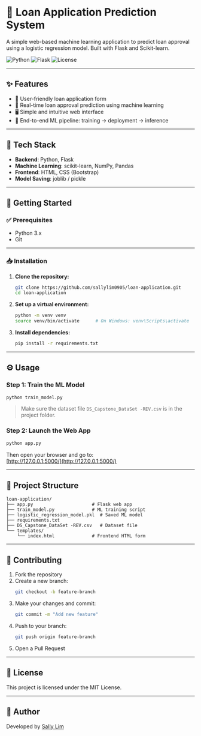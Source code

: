 # 🏦 Loan Application Prediction System

A simple web-based machine learning application to predict loan approval using a logistic regression model. Built with Flask and Scikit-learn.

![Python](https://img.shields.io/badge/Python-3.8+-blue.svg)
![Flask](https://img.shields.io/badge/Framework-Flask-lightgrey)
![License](https://img.shields.io/badge/License-MIT-green)

---

## ✨ Features

- 📝 User-friendly loan application form  
- 🤖 Real-time loan approval prediction using machine learning  
- 🖥️ Simple and intuitive web interface  
- 🔁 End-to-end ML pipeline: training → deployment → inference  

---

## 🧰 Tech Stack

- **Backend**: Python, Flask  
- **Machine Learning**: scikit-learn, NumPy, Pandas  
- **Frontend**: HTML, CSS (Bootstrap)  
- **Model Saving**: joblib / pickle

---

## 🚀 Getting Started

### ✅ Prerequisites

- Python 3.x  
- Git  

---

### 📥 Installation

1. **Clone the repository:**
   ```bash
   git clone https://github.com/sallylim0905/loan-application.git
   cd loan-application
   ```

2. **Set up a virtual environment:**
   ```bash
   python -m venv venv
   source venv/bin/activate      # On Windows: venv\Scripts\activate
   ```

3. **Install dependencies:**
   ```bash
   pip install -r requirements.txt
   ```

---

## ⚙️ Usage

### Step 1: Train the ML Model

```bash
python train_model.py
```

> Make sure the dataset file `DS_Capstone_DataSet -REV.csv` is in the project folder.

### Step 2: Launch the Web App

```bash
python app.py
```

Then open your browser and go to:  
[http://127.0.0.1:5000/](http://127.0.0.1:5000/)

---

## 📁 Project Structure

```
loan-application/
├── app.py                      # Flask web app
├── train_model.py              # ML training script
├── logistic_regression_model.pkl  # Saved ML model
├── requirements.txt
├── DS_Capstone_DataSet -REV.csv   # Dataset file
└── templates/
    └── index.html              # Frontend HTML form
```

---

## 🤝 Contributing

1. Fork the repository  
2. Create a new branch:  
   ```bash
   git checkout -b feature-branch
   ```
3. Make your changes and commit:  
   ```bash
   git commit -m "Add new feature"
   ```
4. Push to your branch:  
   ```bash
   git push origin feature-branch
   ```
5. Open a Pull Request

---

## 📄 License

This project is licensed under the MIT License.

---

## 👤 Author

Developed by [Sally Lim](https://github.com/sallylim0905)


